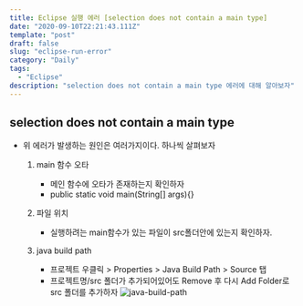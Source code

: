 ```yaml
---
title: Eclipse 실행 에러 [selection does not contain a main type]
date: "2020-09-10T22:21:43.111Z"
template: "post"
draft: false
slug: "eclipse-run-error"
category: "Daily"
tags:
  - "Eclipse"
description: "selection does not contain a main type 에러에 대해 알아보자"
---
```


## selection does not contain a main type
- 위 에러가 발생하는 원인은 여러가지이다. 하나씩 살펴보자

    1. main 함수 오타
        - 메인 함수에 오타가 존재하는지 확인하자
        - public static void main(String[] args){}

    2. 파일 위치
        - 실행하려는 main함수가 있는 파일이 src폴더안에 있는지 확인하자.

    3. java build path
        - 프로젝트 우클릭 > Properties > Java Build Path > Source 탭
        - 프로젝트명/src 폴더가 추가되어있어도 Remove 후 다시 Add Folder로 src 폴더를 추가하자
        ![java-build-path](/img/eclipse-run-error.png)
